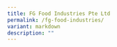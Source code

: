 ```yaml
---
title: FG Food Industries Pte Ltd
permalink: /fg-food-industries/
variant: markdown
description: ""
---
```

